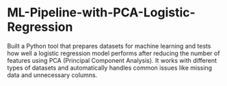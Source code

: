 # ML-Pipeline-with-PCA-Logistic-Regression
Built a Python tool that prepares datasets for machine learning and tests how well a logistic regression model performs after reducing the number of features using PCA (Principal Component Analysis). It works with different types of datasets and automatically handles common issues like missing data and unnecessary columns.
